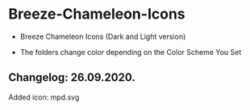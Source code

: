 # Breeze-Chameleon-Icons
- Breeze Chameleon Icons (Dark and Light version)


- The folders change color depending on the Color Scheme You Set

Changelog: 26.09.2020.
---------------------

Added icon: mpd.svg

